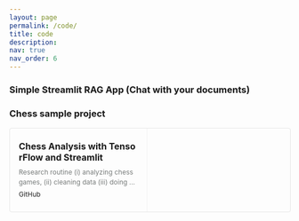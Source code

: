 ```yaml
---
layout: page
permalink: /code/
title: code
description:
nav: true
nav_order: 6
---
```

<!-- CSS taken from  https://github.com/junkawa/markdown-it-link-preview-->
<style>
.link-preview-widget
{
    display: table;

    width: 100%;

    border: 1px solid #e6e6e6;
    border-radius: 4px;
}

.link-preview-widget-title
{
    font-size: 16px;
    font-weight: 700;

    display: -webkit-box;
    overflow: hidden;

    margin-bottom: 8px;

    word-break: break-all;

    -webkit-box-orient: vertical;
    -webkit-line-clamp: 2;
}

.link-preview-widget-description
{
    font-size: 12px;
    font-style: normal;
    line-height: 1.5;

    display: -webkit-box;
    overflow: hidden;

    max-height: 3em;
    margin-bottom: 4px;

    word-break: break-all;

    color: #787c7b;

    -webkit-box-orient: vertical;
    -webkit-line-clamp: 2;
}

.link-preview-widget-url
{
    font-size: 12px;
    font-style: normal;
    line-height: 1.5;

    display: block;

    margin-bottom: 0;

    color: #222;
}

.link-preview-widget > a
{
    display: table-cell;
    flex-direction: column;

    padding: 16px;

    cursor: pointer;
    vertical-align: middle;
    text-decoration: none;

    color: inherit;
    background-color: transparent;

    -webkit-box-orient: vertical;
    -webkit-box-direction: normal;
    -webkit-box-flex: 1;
    flex: 1;
}

.link-preview-widget-image
{
    width: 225px;
    min-width: 220px;
    height: 150px;
    padding: 0;

    vertical-align: middle;

    border-left: 1px solid #f2f2f2;
    border-radius: 0 3px 3px 0;
    background-repeat: no-repeat;
    background-position: 50%;
    background-size: cover;

    -webkit-box-flex: 0;
    flex: 0;
}
</style>

### Simple Streamlit RAG App (Chat with your documents)

<!-- <p><div class="link-preview-widget"><a href="https://github.com/nmwitzig/streamlit_rag_chat.git" rel="noopener" target="_blank"><div class="link-preview-widget-title">Chat with your documents with streamlit</div><div class="link-preview-widget-description">under construction</div><div class="link-preview-widget-url">GitHub</div></a><a class="link-preview-widget-image" href="https://nmwitzig.github.io/assets/img/rag_example.png" rel="noopener" style="background-image: url('https://nmwitzig.github.io/assets/img/rag_example.png');" target="_blank"></a></div></p>
 -->

### Chess sample project

<p><div class="link-preview-widget"><a href="https://github.com/nmwitzig/chess_sample_repo.git" rel="noopener" target="_blank"><div class="link-preview-widget-title">Chess Analysis with TensorFlow and Streamlit</div><div class="link-preview-widget-description">Research routine (i) analyzing chess games, (ii) cleaning data (iii) doing some machine learning and (iv) building simple streamlit app for visualization.</div><div class="link-preview-widget-url">GitHub</div></a><a class="link-preview-widget-image" href="https://nmwitzig.github.io/assets/img/chess_example.png" rel="noopener" style="background-image: url('https://nmwitzig.github.io/assets/img/chess_example.png');" target="_blank"></a></div></p>

